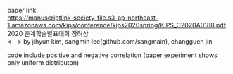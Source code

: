 paper link: <br>
https://manuscriptlink-society-file.s3-ap-northeast-1.amazonaws.com/kips/conference/kips2020spring/KIPS_C2020A0188.pdf  <br>
2020 춘계학술발표대회 장려상  <br>
     <&emsp;>         by jihyun kim, sangmin lee(github.com/sangmain), changguen jin   <br>


code include positive and negative correlation (paper experiment shows only uniform distributon)
